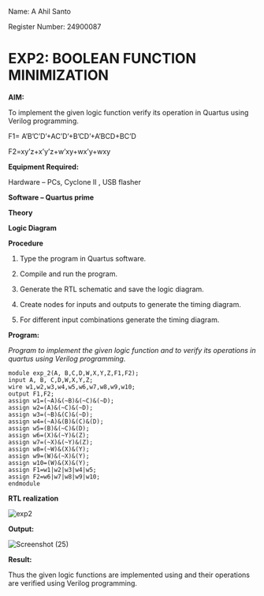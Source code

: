 Name: A Ahil Santo

Register Number: 24900087

# EXP2: BOOLEAN FUNCTION MINIMIZATION

**AIM:**

To implement the given logic function verify its operation in Quartus using Verilog programming.

F1= A’B’C’D’+AC’D’+B’CD’+A’BCD+BC’D 

F2=xy’z+x’y’z+w’xy+wx’y+wxy

**Equipment Required:**

Hardware – PCs, Cyclone II , USB flasher

**Software – Quartus prime**

**Theory**

**Logic Diagram**

**Procedure**

1.	Type the program in Quartus software.

2.	Compile and run the program.

3.	Generate the RTL schematic and save the logic diagram.

4.	Create nodes for inputs and outputs to generate the timing diagram.

5.	For different input combinations generate the timing diagram.


**Program:**

*Program to implement the given logic function and to verify its operations in quartus using Verilog programming.*

```
module exp_2(A, B,C,D,W,X,Y,Z,F1,F2);
input A, B, C,D,W,X,Y,Z;
wire w1,w2,w3,w4,w5,w6,w7,w8,w9,w10;
output F1,F2;
assign w1=(~A)&(~B)&(~C)&(~D);
assign w2=(A)&(~C)&(~D);
assign w3=(~B)&(C)&(~D);
assign w4=(~A)&(B)&(C)&(D);
assign w5=(B)&(~C)&(D);
assign w6=(X)&(~Y)&(Z);
assign w7=(~X)&(~Y)&(Z);
assign w8=(~W)&(X)&(Y);
assign w9=(W)&(~X)&(Y);
assign w10=(W)&(X)&(Y);
assign F1=w1|w2|w3|w4|w5;
assign F2=w6|w7|w8|w9|w10;
endmodule 
```

**RTL realization**

![exp2](https://github.com/user-attachments/assets/a5e4864f-d30d-4ce3-8b0a-f5b8d55124e7)

**Output:**

![Screenshot (25)](https://github.com/user-attachments/assets/42267acf-5bb4-43ba-9b18-b0551e02a1df)


**Result:**

Thus the given logic functions are implemented using and their operations are verified using Verilog programming.

